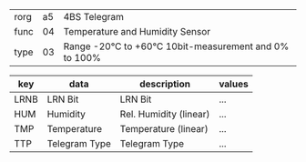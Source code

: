 
|    |   |   |
| -- | - | - |
| rorg | a5 | 4BS Telegram |
| func | 04 | Temperature and Humidity Sensor |
| type | 03 | Range -20°C to +60°C 10bit-measurement and 0% to 100% |

| key | data | description | values |
| --- | --- | --- | --- |
  | LRNB | LRN Bit | LRN Bit | ... | 
| HUM | Humidity | Rel. Humidity (linear) | ... | 
| TMP | Temperature | Temperature (linear) | ... | 
| TTP | Telegram Type | Telegram Type | ... | 

  